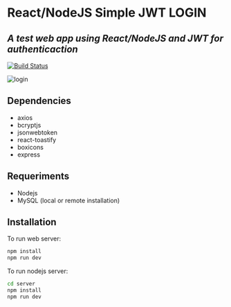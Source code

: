 # React/NodeJS Simple JWT LOGIN
## _A test web app using React/NodeJS and JWT for authenticaction_

[![Build Status](https://travis-ci.org/joemccann/dillinger.svg?branch=master)](https://travis-ci.org/joemccann/dillinger)

![login](https://user-images.githubusercontent.com/71569136/217871315-232fcd9e-cb61-4ff3-98c5-f96a464888f9.png)

## Dependencies

- axios
- bcryptjs
- jsonwebtoken
- react-toastify
- boxicons
- express

## Requeriments
- Nodejs
- MySQL  (local or remote installation)


## Installation

To run web server:
```sh
npm install
npm run dev
```

To run nodejs server:
```sh
cd server
npm install
npm run dev
```
